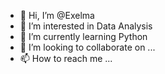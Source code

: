 - 👋 Hi, I’m @Exelma
- 👀 I’m interested in Data Analysis
- 🌱 I’m currently learning Python
- 💞️ I’m looking to collaborate on ...
- 📫 How to reach me ...

<!---
Exelma/Exelma is a ✨ special ✨ repository because its `README.md` (this file) appears on your GitHub profile.
You can click the Preview link to take a look at your changes.
--->
